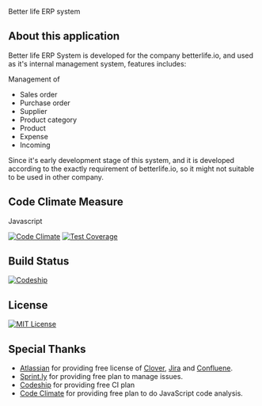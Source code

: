 Better life ERP system

About this application
----------------------

Better life ERP System is developed for the company betterlife.io, and used as it's internal management system, features includes:

Management of

- Sales order
- Purchase order
- Supplier
- Product category
- Product
- Expense
- Incoming

Since it's early development stage of this system, and it is developed according to the exactly requirement of betterlife.io,
so it might not suitable to be used in other company.

Code Climate Measure
--------------------
Javascript

[![Code Climate](https://codeclimate.com/github/betterlife/erp/badges/gpa.svg)](https://codeclimate.com/github/betterlife/erp)  [![Test Coverage](https://codeclimate.com/github/betterlife/erp/badges/coverage.svg)](https://codeclimate.com/github/betterlife/erp)

Build Status
------------

[![Codeship](https://codeship.com/projects/b09b65c0-8da6-0132-a9a4-5691319bff63/status?branch=develop)](https://codeship.com/projects/60731)

License
-------
[![MIT License](http://img.shields.io/:license-mit-blue.svg)](http://badges.mit-license.org)

Special Thanks
--------------

- [Atlassian](https://www.atlassian.com/) for providing free license of [Clover](https://www.atlassian.com/software/clover/overview), [Jira](https://www.atlassian.com/software/jira) and [Confluene](https://www.atlassian.com/software/confluence).
- [Sprint.ly](https://sprint.ly/) for providing free plan to manage issues.
- [Codeship](https://codeship.com/) for providing free CI plan
- [Code Climate](https://codeclimate.com) for providing free plan to do JavaScript code analysis.